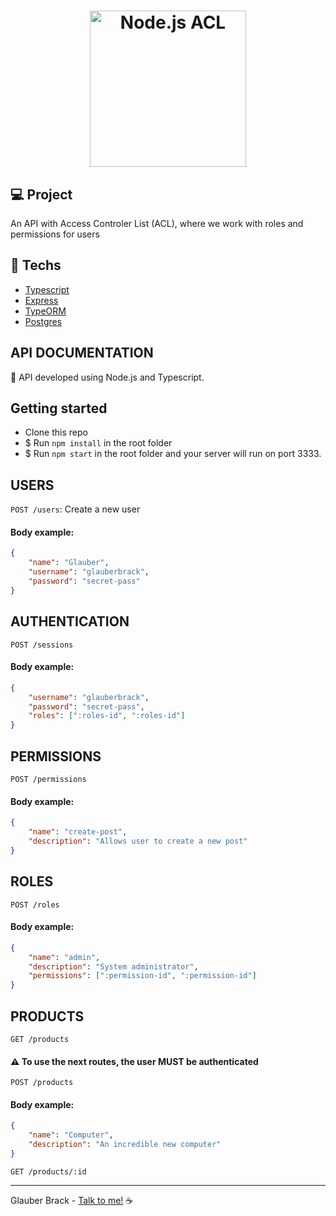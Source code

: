<h1 align="center">
    <img alt="Node.js ACL" title="#acl-nodejs" src=".github/logo.svg" width="250px" />
</h1>

## 💻 Project
An API with Access Controler List (ACL), where we work with roles and permissions for users

## :rocket: Techs

- [Typescript](https://www.typescriptlang.org/)
- [Express](https://expressjs.com/pt-br/)
- [TypeORM](https://typeorm.io/)
- [Postgres](https://www.postgresql.org/)

## API DOCUMENTATION

:rocket: API developed using Node.js and Typescript.

## Getting started

- Clone this repo
- \$ Run `npm install` in the root folder
- \$ Run `npm start` in the root folder and your server will run on port 3333.


## USERS

`POST /users`: Create a new user

#### Body example:

```json
{
    "name": "Glauber",
    "username": "glauberbrack",
    "password": "secret-pass"
}
```

## AUTHENTICATION

`POST /sessions`

#### Body example:

```json
{
    "username": "glauberbrack",
    "password": "secret-pass",
    "roles": [":roles-id", ":roles-id"]
}
```

## PERMISSIONS

`POST /permissions`

#### Body example:

```json
{
    "name": "create-post",
    "description": "Allows user to create a new post"
}
```

## ROLES

`POST /roles`

#### Body example:

```json
{
    "name": "admin",
    "description": "System administrator",
    "permissions": [":permission-id", ":permission-id"]
}
```

## PRODUCTS

`GET /products`

#### :warning: To use the next routes, the user MUST be authenticated

`POST /products`

#### Body example:

```json
{
    "name": "Computer",
    "description": "An incredible new computer"
}
```

`GET /products/:id`


---

Glauber Brack - <a href="mailto:glauber@brack.com.br?Subject=Hello%20you">Talk to me!</a> ☕